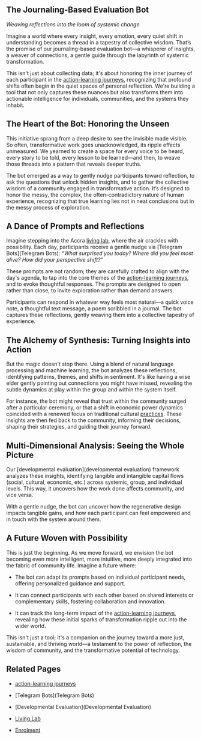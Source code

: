 ## **The Journaling-Based Evaluation Bot**

_Weaving reflections into the loom of systemic change_

Imagine a world where every insight, every emotion, every quiet shift in understanding becomes a thread in a tapestry of collective wisdom. That’s the promise of our journaling-based evaluation bot—a whisperer of insights, a weaver of connections, a gentle guide through the labyrinth of systemic transformation.

This isn't just about collecting data; it's about honoring the inner journey of each participant in the [action-learning journeys](/patterns/action-learning%20journeys.md), recognizing that profound shifts often begin in the quiet spaces of personal reflection. We're building a tool that not only captures these nuances but also transforms them into actionable intelligence for individuals, communities, and the systems they inhabit.

## **The Heart of the Bot: Honoring the Unseen**

This initiative sprang from a deep desire to see the invisible made visible. So often, transformative work goes unacknowledged, its ripple effects unmeasured. We yearned to create a space for every voice to be heard, every story to be told, every lesson to be learned—and then, to weave those threads into a pattern that reveals deeper truths.

The bot emerged as a way to gently nudge participants toward reflection, to ask the questions that unlock hidden insights, and to gather the collective wisdom of a community engaged in transformative action. It’s designed to honor the messy, the complex, the often-contradictory nature of human experience, recognizing that true learning lies not in neat conclusions but in the messy process of exploration.

## **A Dance of Prompts and Reflections**

Imagine stepping into the Accra [living lab](/glossary/Living%20Lab.md), where the air crackles with possibility. Each day, participants receive a gentle nudge via [Telegram Bots](Telegram Bots): _“What surprised you today? Where did you feel most alive? How did your perspective shift?”_

These prompts are not random; they are carefully crafted to align with the day's agenda, to tap into the core themes of the [action-learning journeys](/patterns/action-learning%20journeys.md), and to evoke thoughtful responses. The prompts are designed to open rather than close, to invite exploration rather than demand answers.

Participants can respond in whatever way feels most natural—a quick voice note, a thoughtful text message, a poem scribbled in a journal. The bot captures these reflections, gently weaving them into a collective tapestry of experience.

## **The Alchemy of Synthesis: Turning Insights into Action**

But the magic doesn't stop there. Using a blend of natural language processing and machine learning, the bot analyzes these reflections, identifying patterns, themes, and shifts in sentiment. It's like having a wise elder gently pointing out connections you might have missed, revealing the subtle dynamics at play within the group and within the system itself.

For instance, the bot might reveal that trust within the community surged after a particular ceremony, or that a shift in economic power dynamics coincided with a renewed focus on traditional cultural [practices](practices). These insights are then fed back to the community, informing their decisions, shaping their strategies, and guiding their journey forward.

## **Multi-Dimensional Analysis: Seeing the Whole Picture**

Our [developmental evaluation](developmental evaluation) framework analyzes these insights, identifying tangible and intangible capital flows (social, cultural, economic, etc.) across systemic, group, and individual levels. This way, it uncovers how the work done affects community, and vice versa.

With a gentle nudge, the bot can uncover how the regenerative design impacts tangible gains, and how each participant can feel empowered and in touch with the system around them.

## **A Future Woven with Possibility**

This is just the beginning. As we move forward, we envision the bot becoming even more intelligent, more intuitive, more deeply integrated into the fabric of community life. Imagine a future where:

- The bot can adapt its prompts based on individual participant needs, offering personalized guidance and support.
    
- It can connect participants with each other based on shared interests or complementary skills, fostering collaboration and innovation.
    
- It can track the long-term impact of the [action-learning journeys](/patterns/action-learning%20journeys.md), revealing how these initial sparks of transformation ripple out into the wider world.
    

This isn't just a tool; it's a companion on the journey toward a more just, sustainable, and thriving world—a testament to the power of reflection, the wisdom of community, and the transformative potential of technology.

## **Related Pages**

- [action-learning journeys](/patterns/action-learning%20journeys.md)
    
- [Telegram Bots](Telegram Bots)
    
- [Developmental Evaluation](Developmental Evaluation)
    
- [Living Lab](/glossary/Living%20Lab.md)
    
- [Enrolment](processes/enrolment/index.md)
    